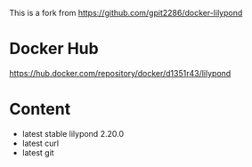 This is a fork from https://github.com/gpit2286/docker-lilypond

# Docker Hub

https://hub.docker.com/repository/docker/d1351r43/lilypond 

# Content

* latest stable lilypond 2.20.0
* latest curl
* latest git
